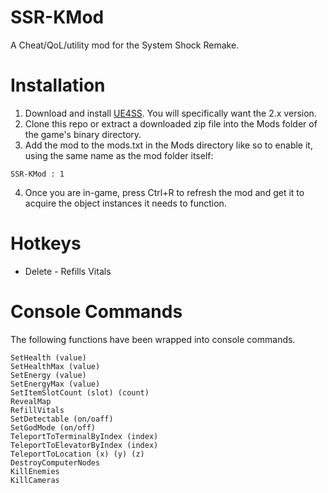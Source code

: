 
SSR-KMod
===
A Cheat/QoL/utility mod for the System Shock Remake.

Installation
===
1. Download and install [UE4SS](https://github.com/UE4SS-RE/RE-UE4SS). You will specifically want the 2.x version.
2. Clone this repo or extract a downloaded zip file into the Mods folder of the game's binary directory.
3. Add the mod to the mods.txt in the Mods directory like so to enable it, using the same name as the mod folder itself:
```
SSR-KMod : 1
```
4. Once you are in-game, press Ctrl+R to refresh the mod and get it to acquire the object instances it needs to function.

Hotkeys
===
* Delete - Refills Vitals

Console Commands
===
The following functions have been wrapped into console commands.

```
SetHealth (value)
SetHealthMax (value)
SetEnergy (value)
SetEnergyMax (value)
SetItemSlotCount (slot) (count)
RevealMap
RefillVitals
SetDetectable (on/oaff)
SetGodMode (on/off)
TeleportToTerminalByIndex (index)
TeleportToElevatorByIndex (index)
TeleportToLocation (x) (y) (z)
DestroyComputerNodes
KillEnemies
KillCameras
```
